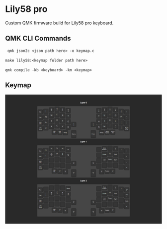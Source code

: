 # Lily58 pro

Custom QMK firmware build for Lily58 pro keyboard.

## QMK CLI Commands

` qmk json2c <json path here> -o keymap.c`

`make lily58:<keymap folder path here>`

`qmk compile -kb <keyboard> -km <keymap>`

## Keymap

![Image](lily58-keymap-miken.png)
